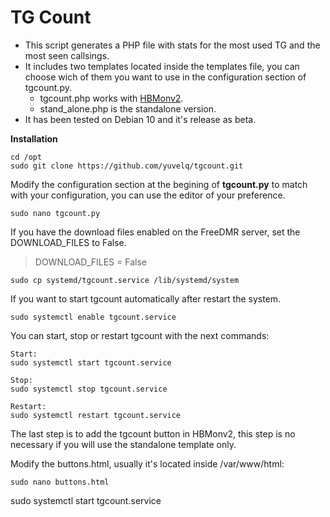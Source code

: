 # TG Count
- This script generates a PHP file with stats for the most used TG and the most seen callsings.  
- It includes two templates located inside the templates file, you can choose wich of them you want to use in the configuration section of tgcount.py. 
  - tgcount.php works with [HBMonv2](https://github.com/sp2ong/HBMonv2).
  - stand_alone.php is the standalone version.  
- It has been tested on Debian 10 and it's release as beta.  

**Installation**
```
cd /opt    
sudo git clone https://github.com/yuvelq/tgcount.git  
```
Modify the configuration section at the begining of **tgcount.py** to match with your configuration, you can use the editor of your preference.  
```
sudo nano tgcount.py
``` 
If you have the download files enabled on the FreeDMR server, set the DOWNLOAD_FILES to False.
>DOWNLOAD_FILES = False
```
sudo cp systemd/tgcount.service /lib/systemd/system  
```
If you want to start tgcount automatically after restart the system.
```
sudo systemctl enable tgcount.service 
```
You can start, stop or restart tgcount with the next commands:
```
Start:
sudo systemctl start tgcount.service

Stop:
sudo systemctl stop tgcount.service

Restart:
sudo systemctl restart tgcount.service
```
The last step is to add the tgcount button in HBMonv2, this step is no necessary if you will use the standalone template only.  

Modify the buttons.html, usually it's located inside /var/www/html:  
```
sudo nano buttons.html
```

sudo systemctl start tgcount.service  
 
